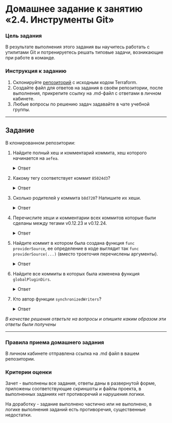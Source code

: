 # Домашнее задание к занятию «2.4. Инструменты Git»

### Цель задания

В результате выполнения этого задания вы научитесь работать с утилитами Git и  потренируетесь решать типовые задачи, возникающие при работе в команде. 

### Инструкция к заданию

1. Склонируйте [репозиторий](https://github.com/hashicorp/terraform) с исходным кодом Terraform.
2. Создайте файл для ответов на задания в своём репозитории, после выполнения, прикрепите ссылку на .md-файл с ответами в личном кабинете.
3. Любые вопросы по решению задач задавайте в чате учебной группы.

------

## Задание

В клонированном репозитории:

1. Найдите полный хеш и комментарий коммита, хеш которого начинается на `aefea`.
	
	
	<details>
	<summary>Ответ</summary>

		$ git log | grep aefea
		commit aefead2207ef7e2aa5dc81a34aedf0cad4c32545

	</details>
	
	
2. Какому тегу соответствует коммит `85024d3`?
	
	
	<details>
	<summary>Ответ</summary>

		$ git show 85024d3
		commit 85024d3100126de36331c6982bfaac02cdab9e76 (tag: v0.12.23)
		...

	</details>
	
	
3. Сколько родителей у коммита `b8d720`? Напишите их хеши.
	
	
	<details>
	<summary>Ответ</summary>

		$ git show b8d720 --pretty=format:"%P"
		56cd7859e05c36c06b56d013b55a252d0bb7e158 9ea88f22fc6269854151c571162c5bcf958bee2b

	</details>
	
	
4. Перечислите хеши и комментарии всех коммитов которые были сделаны между тегами  v0.12.23 и v0.12.24.
	
	
	<details>
	<summary>Ответ</summary>

		$ git log --pretty=format:"%H %s" v0.12.23...v0.12.24
		33ff1c03bb960b332be3af2e333462dde88b279e v0.12.24
		b14b74c4939dcab573326f4e3ee2a62e23e12f89 [Website] vmc provider links
		3f235065b9347a758efadc92295b540ee0a5e26e Update CHANGELOG.md
		6ae64e247b332925b872447e9ce869657281c2bf registry: Fix panic when server is unreachable
		5c619ca1baf2e21a155fcdb4c264cc9e24a2a353 website: Remove links to the getting started guide's old location
		06275647e2b53d97d4f0a19a0fec11f6d69820b5 Update CHANGELOG.md
		d5f9411f5108260320064349b757f55c09bc4b80 command: Fix bug when using terraform login on Windows
		4b6d06cc5dcb78af637bbb19c198faff37a066ed Update CHANGELOG.md
		dd01a35078f040ca984cdd349f18d0b67e486c35 Update CHANGELOG.md
		225466bc3e5f35baa5d07197bbc079345b77525e Cleanup after v0.12.23 release

	</details>
	
	
5. Найдите коммит в котором была создана функция `func providerSource`, ее определение в коде выглядит 
так `func providerSource(...)` (вместо троеточия перечислены аргументы).
	
	
	<details>
	<summary>Ответ</summary>

		$ git log -S 'func providerSource' --oneline
		5af1e6234a main: Honor explicit provider_installation CLI config when present
		8c928e8358 main: Consult local directories as potential mirrors of providers
		
		$ git show 5af1e6234a
		commit 5af1e6234ab6da412fb8637393c5a17a1b293663
		Author: Martin Atkins <mart@degeneration.co.uk>
		Date:   Tue Apr 21 16:28:59 2020 -0700
		
		$ git show 8c928e8358
		commit 8c928e83589d90a031f811fae52a81be7153e82f
		Author: Martin Atkins <mart@degeneration.co.uk>
		Date:   Thu Apr 2 18:04:39 2020 -0700
		
		Итого: Самый ранний коммит с функцией providerSource - 8c928e8358 или полный хеш - 8c928e83589d90a031f811fae52a81be7153e82f

	</details>
	
	
6. Найдите все коммиты в которых была изменена функция `globalPluginDirs`.
	
	
	<details>
	<summary>Ответ</summary>

		$ git log -S 'globalPluginDirs' --oneline
		65c4ba7363 Remove terraform binary
		125eb51dc4 Remove accidentally-committed binary
		22c121df86 Bump compatibility version to 1.3.0 for terraform core release (#30988)
		7c7e5d8f0a Don't show data while input if sensitive
		35a058fb3d main: configure credentials from the CLI config file
		c0b1761096 prevent log output during init
		
		# В коммите ниже функция была создана
		8364383c35 Push plugin discovery down into command package

	</details>
	
	
7. Кто автор функции `synchronizedWriters`? 
	
	
	<details>
	<summary>Ответ</summary>

		$ git log -S "synchronizedWriters" --pretty=format:"%h - %an"
		bdfea50cc8 - James Bardin
		fd4f7eb0b9 - James Bardin
		5ac311e2a9 - Martin Atkins
		Автор функции: Martin Atkins

	</details>
	
	

*В качестве решения ответьте на вопросы и опишите каким образом эти ответы были получены*

---

### Правила приема домашнего задания

В личном кабинете отправлена ссылка на .md файл в вашем репозитории.

### Критерии оценки

Зачет - выполнены все задания, ответы даны в развернутой форме, приложены соответствующие скриншоты и файлы проекта, в выполненных заданиях нет противоречий и нарушения логики.

На доработку - задание выполнено частично или не выполнено, в логике выполнения заданий есть противоречия, существенные недостатки. 
